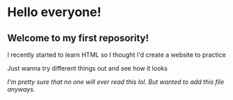<h1>Hello everyone!</h1>
<h2>Welcome to my first reposority!</h2>
<p>I recently started to learn HTML so I thought I'd create a website to practice</p>
<p>Just wanna try different things out and see how it looks</p>

<p><em>I'm pretty sure that no one will ever read this lol. But wanted to add this file anyways.</em></p> 

